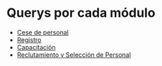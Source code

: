 # Querys por cada módulo

- [Cese de personal](Cese.md)
- [Registro](Registro.md)
- [Capacitación](Capacitación.md)
- [Reclutamiento y Selección de Personal](Reclutamiento.md)